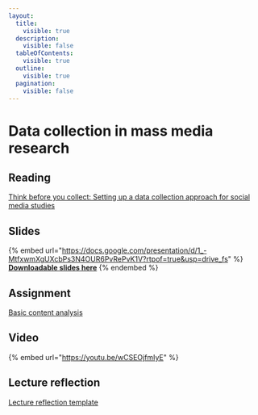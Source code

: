 ```yaml
---
layout:
  title:
    visible: true
  description:
    visible: false
  tableOfContents:
    visible: true
  outline:
    visible: true
  pagination:
    visible: false
---
```


# Data collection in mass media research

## Reading

[Think before you collect: Setting up a data collection approach for social media studies](https://drive.google.com/open?id=1uiu0U3fERAG-Xr8K8-J2kFO0M4cB1RDm\&usp=drive_fs)

## Slides

{% embed url="https://docs.google.com/presentation/d/1_-MtfxwmXgUXcbPs3N4OUR6PvRePvK1V?rtpof=true&usp=drive_fs" %}
[**Downloadable slides here**](https://docs.google.com/presentation/d/1_-MtfxwmXgUXcbPs3N4OUR6PvRePvK1V?rtpof=true\&usp=drive_fs)
{% endembed %}

## Assignment

[Basic content analysis](https://docs.google.com/document/d/1_Yt5gDLPdLpD0_57ONZgcLb5jmQzveF1?rtpof=true\&usp=drive_fs)

## Video

{% embed url="https://youtu.be/wCSEOjfmIyE" %}

## Lecture reflection

[Lecture reflection template](https://docs.google.com/document/d/11j_t_l0f1ktn_PK8-VDIaxjf369ik49s?rtpof=true\&usp=drive_fs)
